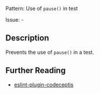 Pattern: Use of `pause()` in test

Issue: -

## Description

Prevents the use of `pause()` in a test.

## Further Reading

* [eslint-plugin-codeceptjs](https://github.com/poenneby/eslint-plugin-codeceptjs#supported-rules)